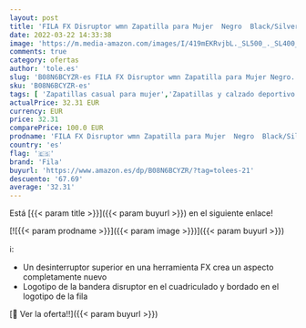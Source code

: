 ```yaml
---
layout: post
title: 'FILA FX Disruptor wmn Zapatilla para Mujer  Negro  Black/Silver   40 EU'
date: 2022-03-22 14:33:38
image: 'https://m.media-amazon.com/images/I/419mEKRvjbL._SL500_._SL400_.jpg'
comments: true
category: ofertas
author: 'tole.es'
slug: 'B08N6BCYZR-es FILA FX Disruptor wmn Zapatilla para Mujer Negro...'
sku: 'B08N6BCYZR-es'
tags: [ 'Zapatillas casual para mujer','Zapatillas y calzado deportivo para mujer','Zapatos','Zapatos para mujer','Zapatos y complementos','fila','zapatilla', ]
actualPrice: 32.31 EUR
currency: EUR
price: 32.31
comparePrice: 100.0 EUR
prodname: 'FILA FX Disruptor wmn Zapatilla para Mujer  Negro  Black/Silver   40 EU'
country: 'es'
flag: '🇪🇸'
brand: 'Fila'
buyurl: 'https://www.amazon.es/dp/B08N6BCYZR/?tag=tolees-21'
descuento: '67.69'
average: '32.31'
---
```


Está [{{< param title >}}]({{< param buyurl >}}) en el siguiente enlace!

[![{{< param prodname >}}]({{< param image >}})]({{< param buyurl >}})

ℹ️:

- Un desinterruptor superior en una herramienta FX crea un aspecto completamente nuevo
- Logotipo de la bandera disruptor en el cuadriculado y bordado en el logotipo de la fila

[🛒 Ver la oferta!!]({{< param buyurl >}})
